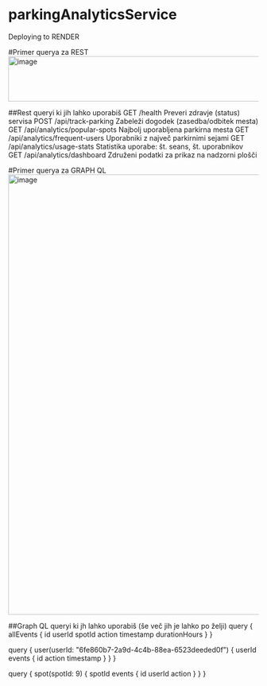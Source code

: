 # parkingAnalyticsService
Deploying to RENDER

#Primer querya za REST
<img width="1096" height="91" alt="image" src="https://github.com/user-attachments/assets/d4559850-aefa-4d65-97cb-331e7761c1e5" />

##Rest queryi ki jih lahko uporabiš
GET	/health	Preveri zdravje (status) servisa
POST	/api/track-parking	Zabeleži dogodek (zasedba/odbitek mesta)
GET	/api/analytics/popular-spots	Najbolj uporabljena parkirna mesta
GET	/api/analytics/frequent-users	Uporabniki z največ parkirnimi sejami
GET	/api/analytics/usage-stats	Statistika uporabe: št. seans, št. uporabnikov
GET	/api/analytics/dashboard	Združeni podatki za prikaz na nadzorni plošči

#Primer querya za GRAPH QL
<img width="1843" height="886" alt="image" src="https://github.com/user-attachments/assets/e45b8689-4421-4e4d-a2c9-5a00745c2011" />

##Graph QL queryi ki jh lahko uporabiš (še več jih je lahko po želji)
query {
  allEvents {
    id
    userId
    spotId
    action
    timestamp
    durationHours
  }
}

query {
  user(userId: "6fe860b7-2a9d-4c4b-88ea-6523deeded0f") {
    userId
    events {
      id
      action
      timestamp
    }
  }
}

query {
  spot(spotId: 9) {
    spotId
    events {
      id
      userId
      action
    }
  }
}
